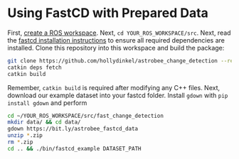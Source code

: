 # Using FastCD with Prepared Data

First, [create a ROS workspace](http://wiki.ros.org/catkin/Tutorials/create_a_workspace). Next, `cd YOUR_ROS_WORKSPACE/src`. Next, read the [fastcd installation instructions](https://github.com/PRBonn/fast_change_detection) to ensure all required dependencies are installed. Clone this repository into this workspace and build the package:

```bash
git clone https://github.com/hollydinkel/astrobee_change_detection --recurse-submodules
catkin deps fetch
catkin build
```

Remember, `catkin build` is required after modifying any C++ files. Next, download our example dataset into your fastcd folder. Install `gdown` with `pip install gdown` and perform

```bash
cd ~/YOUR_ROS_WORKSPACE/src/fast_change_detection
mkdir data/ && cd data/
gdown https://bit.ly/astrobee_fastcd_data
unzip *.zip
rm *.zip
cd .. && ./bin/fastcd_example DATASET_PATH
``` 
